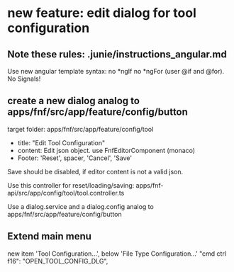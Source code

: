 # new feature: edit dialog for tool configuration

## Note these rules: .junie/instructions_angular.md

Use new angular template syntax: no *ngIf no *ngFor (user @if and @for). No Signals!

## create a new dialog analog to  apps/fnf/src/app/feature/config/button

target folder: apps/fnf/src/app/feature/config/tool

- title: "Edit Tool Configuration"
- content: Edit json object. use FnfEditorComponent (monaco)
- Footer: 'Reset', spacer, 'Cancel', 'Save'

Save should be disabled, if editor content is not a valid json.

Use this controller for reset/loading/saving: apps/fnf-api/src/app/config/tool/tool.controller.ts

Use a dialog.service and a dialog.config analog to apps/fnf/src/app/feature/config/button

## Extend main menu

new item 'Tool Configuration...', below 'File Type Configuration...'
"cmd ctrl f16": "OPEN_TOOL_CONFIG_DLG",